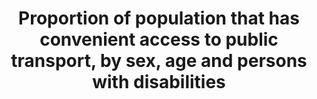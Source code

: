 ---
title: >-
  Proportion  of  population  that  has  convenient  access  to  public  transport,  by  sex,  age  and  persons  with  disabilities
permalink: /11-2-1/
sdg_goal: 11
layout: indicator
indicator: 11.2.1
indicator_variable: null
graph: null
graph_type_description: Not  available  at  BTS
graph_status_notes: UNK
variable_description: null
variable_notes: null
un_designated_tier: '2'
un_custodial_agency: "UN  HABITAT  (Partnering  Agencies:  UNEP,  UNECE)"
target_id: '11.2'
has_metadata: true
goal_meta_link: 'http://unstats.un.org/sdgs/files/metadata-compilation/Metadata-Goal-11.pdf'
goal_meta_link_page: 4
indicator_name: >-
  Proportion  of  population  that  has  convenient  access  to  public  transport,  by  sex,  age  and  persons  with  disabilities
target: >-
  By  2030,  provide  access  to  safe,  affordable,  accessible  and  sustainable  transport  systems  for  all,  improving  road  safety,  notably  by  expanding  public  transport,  with  special  attention  to  the  needs  of  those  in  vulnerable  situations,  women,  children,  persons  with  disabilities  and  older  persons.
indicator_definition: "The  indicator  is  suitable,  particularly  in  the  countries/cities  where  the  information  exists.  The  Target  is  too  broad  intending  to  measure  multiple  aspects  of  urban  mobility.  The  indicator  covers  three  critical  aspects  of  this  target:  accessible  in  distance,  energy-efficient  and  the  expansion  of  public  transport.  \tUN-Habitat  position,  in  line  with  all  the  organizations  supporting  this  indicator,  is  that  necessary  adjustments  are  required  to  minimize  its  complexity  and  make  it  more  suitable  for  global  monitoring.  \tThe  indicator  can  be  measured  by  a  proxy,  which  is  the  proportion  of  the  population  that  has  a  public  transit  stop  within  0.5  km.  This  reduces  the  complexity  of  the  20  minutes  (which  is  very  variable  in  different  hours  of  the  day  or  days  of  the  week).  \tIn  case  there  is  no  spatial  information  on  the  population  location  and  density,  the  indicator  can  measure  the  proportion  of  the  surface  that  has  a  public  transit  stop.  \tAs  cities/countries  evolve  in  their  data  collection  systems,  the  indicator  could  be  harmonized  to  include  the  elements  indicated  by  the  EC  (street  network  and  frequency  of  the  transport)."
source_title: null
source_notes: null
published: true
comments_and_limitations: >-
  While  the  Bureau  of  Transportation  Statistics  continues  to  make  progress  on  a  National  Transit  Map,  the  level  of  transit  system  coverage  is  insufficient  to  allow  us  to  generate  data  for  11.2.1  Proportion  of  population  that  has  convenient  access  to  public  transport,  by  sex,  age  and  persons  with  disabilities.    Steven  Beningo  (10/20/2017  email  to  Kali  Kong)  Bureau  of  Transportation  Statistics/OST/USDOT  

rationale_interpretation: "\n\tAlthough  it  is  an  indicator  not  easy  to  collect  in  all  cities/countries  in  the  world,  it  proposes  an  innovative  mechanism  of  data  collection  and  analysis.  \n\tAs  the  Outcome  Document  2nd  Meeting  of  the  Urban  SDGs  Campaign  in  Bangalore  (12-14  February  2015)  recognizes:  \n\t\tNo  internationally  agreed  methodology  exists  for  measuring  convenience  and  service  quality  of  public  transport.  In  addition,  global/local  on  urban  transport  systems  do  not  exist.  Moreover,  data  is  not  harmonized  and  comparable  at  the  world  level.  \n\t\tTo  obtain  this  data  will  require  collecting  it  at  municipal/city  level  with  serious  deficiencies  in  some  areas  such  as  data  on  mass  transit  and  on  transport  infrastructure.  \n\tThe  European  Commission,  on  the  contrary,  considers  that  this  is  a  good  indicator  which  can  be  collected  in  a  relatively  straightforward  way  (DG  REGIO,  2015).  The  assessment  of  the  indicator  done  by  the  EC  applies  only  for  cities  in  the  developed  world,  and  not  all.  \n\tThe  EC  document  highlights  that  the  indicator  was  calculated  for  80  European  cities  and  stresses  that  the  estimation  requires  the  following  data  availability:  (1)  geo-coded  public  transport  stops  and  the  number  of  departures  at  each  stop,  (2)  a  high  resolution  GIS  layer  with  population  (for  example  census  enumeration  areas  or  a  population  grid)  and  (3)  a  street  network  (if  available).  \n\tHowever,  these  data  requirements  are  not  available  in  most  middle  income  countries.\n\tUN-Habitat  disagrees  with  this  rating.  This  is  a  very  relevant  indicator.  It  is  empirically  proven  that  public  transport  makes  cities  more  inclusive,  safe  and  sustainable.  \n\tEffective  and  low-cost  transportation  for  mobility  is  critical  for  urban  poverty  and  inequalities  reduction,  and  economic  development  because  it  provides  access  to  jobs,  health  care,  education  services  and  other  public  goods.  \n\tClean  Public  transport  is  very  efficient  for  the  reduction  of  C02  emissions  and  therefore  it  contributes  to  climate  change."
---